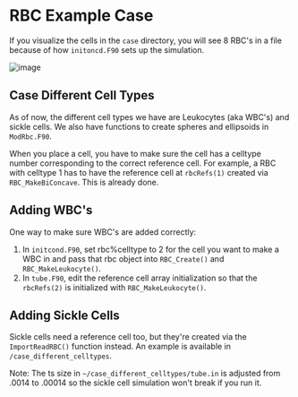 # RBC Example Case

If you visualize the cells in the `case` directory, you will see 8 RBC's in a file because of how `initoncd.F90` sets up the simulation.

![image](images/8cells.png)

## Case Different Cell Types
As of now, the different cell types we have are Leukocytes (aka WBC's) and sickle cells. We also have functions to create spheres and ellipsoids in `ModRbc.F90`.  

When you place a cell, you have to make sure the cell has a celltype number corresponding to the correct reference cell. For example, a RBC with celltype 1 has to have the reference cell at `rbcRefs(1)` created via `RBC_MakeBiConcave`. This is already done.

## Adding WBC's
One way to make sure WBC's are added correctly:
1. In `initcond.F90`, set rbc%celltype to 2 for the cell you want to make a WBC in and pass that rbc object into `RBC_Create()` and `RBC_MakeLeukocyte()`.
2. In `tube.F90`, edit the reference cell array initialization so that the `rbcRefs(2)` is initialized with `RBC_MakeLeukocyte()`.

## Adding Sickle Cells
Sickle cells need a reference cell too, but they're created via the `ImportReadRBC()` function instead. An example is available in `/case_different_celltypes`. 

Note: The ts size in `~/case_different_celltypes/tube.in` is adjusted from .0014 to .00014 so the sickle cell simulation won't break if you run it.
